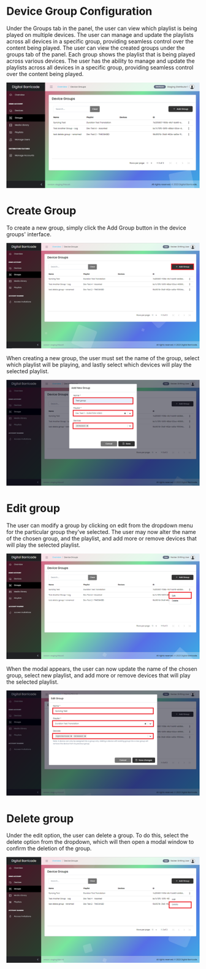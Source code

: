 # Device Group Configuration

<div class="description">

Under the Groups tab in the panel, the user can view which playlist is being played on multiple devices. The user can manage and update the playlists across all devices in a specific group, providing seamless control over the content being played. The user can view the created groups under the groups tab of the panel. Each group shows the playlist that is being played across various devices. The user has the ability to manage and update the playlists across all devices in a specific group, providing seamless control over the content being played.

<!-- ![group_create_playlist](/images/groups/groupsTab.png ":size=100%") -->
<img src="/images/groups/groupsTab.png" alt="Device Groups Tab" style="max-width: 100%;">

</div>

# Create Group

<div class="description">

To create a new group, simply click the Add Group button in the device groups' interface.

<!-- ![create_device_config](/images/groups/groupsAdd.png ":size=100%") -->
<img src="/images/groups/groupsAdd.png" alt="Add Device Groups" style="max-width: 100%;">

When creating a new group, the user must set the name of the group, select which playlist will be playing, and lastly select which devices will play the selected playlist.

<!-- ![add_new_group](/images/groups/groupsAddModal.png ":size=100%") -->
<img src="/images/groups/groupsAddModal.png" alt="Add Device Groups" style="max-width: 100%;">

</div>

# Edit group

<div class="description">

The user can modify a group by clicking on edit from the dropdown menu for the particular group they've selected. The user may now alter the name of the chosen group, and the playlist, and add more or remove devices that will play the selected playlist.

<!-- ![edit_device_group](/images/groups/groupsEdit.png ":size=100%") -->
<img src="/images/groups/groupsEdit.png" alt="Edit Device Groups" style="max-width: 100%;">

When the modal appears, the user can now update the name of the chosen group, select new playlist, and add more or remove devices that will play the selected playlist.

<!-- ![edit_device_group](/images/groups/groupsEditModal.png ":size=100%") -->
<img src="/images/groups/groupsEditModal.png" alt="Edit Device Groups" style="max-width: 100%;">

</div>

# Delete group

<div class="description">

Under the edit option, the user can delete a group. To do this, select the delete option from the dropdown, which will then open a modal window to confirm the deletion of the group.

<!-- ![delete_device_group](/images/groups/groupsDelete.png ":size=100%") -->
<img src="/images/groups/groupsDelete.png" alt="Delete Device Groups" style="max-width: 100%;">

</div>